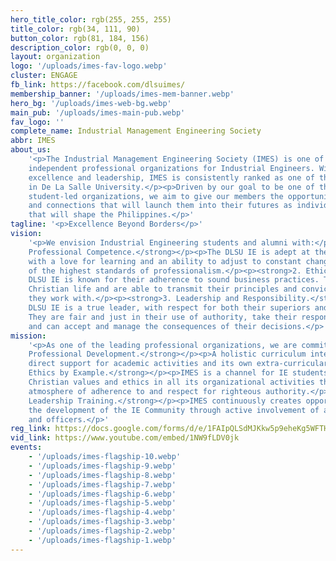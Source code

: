 ```yaml
---
hero_title_color: rgb(255, 255, 255)
title_color: rgb(34, 111, 90)
button_color: rgb(81, 184, 156)
description_color: rgb(0, 0, 0)
layout: organization
logo: '/uploads/imes-fav-logo.webp'
cluster: ENGAGE
fb_link: https://facebook.com/dlsuimes/
membership_banner: '/uploads/imes-mem-banner.webp'
hero_bg: '/uploads/imes-web-bg.webp'
main_pub: '/uploads/imes-main-pub.webp'
fav_logo: ''
complete_name: Industrial Management Engineering Society
abbr: IMES
about_us:
    '<p>The Industrial Management Engineering Society (IMES) is one of the leading
    independent professional organizations for Industrial Engineers. With 45 years of
    excellence and leadership, IMES is consistently ranked as one of the top organizations
    in De La Salle University.</p><p>Driven by our goal to be one of the most influential
    student-led organizations, we aim to give our members the opportunities, experiences,
    and connections that will launch them into their futures as individuals and professionals
    that will shape the Philippines.</p>'
tagline: '<p>Excellence Beyond Borders</p>'
vision:
    '<p>We envision Industrial Engineering students and alumni with:</p><p><strong>1.
    Professional Competence.</strong></p><p>The DLSU IE is adept at the IE discipline,
    with a love for learning and an ability to adjust to constant change. They are exemplars
    of the highest standards of professionalism.</p><p><strong>2. Ethics and Principle.</strong></p><p>The
    DLSU IE is known for their adherence to sound business practices. They live a good
    Christian life and are able to transmit their principles and convictions to everyone
    they work with.</p><p><strong>3. Leadership and Responsibility.</strong></p><p>The
    DLSU IE is a true leader, with respect for both their superiors and subordinates.
    They are fair and just in their use of authority, take their responsibilities seriously,
    and can accept and manage the consequences of their decisions.</p>'
mission:
    '<p>As one of the leading professional organizations, we are committed to:</p><p><strong>1.
    Professional Development.</strong></p><p>A holistic curriculum integrated by its
    direct support for academic activities and its own extra-curricular activities.</p><p><strong>2.
    Ethics by Example.</strong></p><p>IMES is a channel for IE students to imbibe sound
    Christian values and ethics in all its organizational activities through a healthy
    atmosphere of adherence to and respect for righteous authority.</p><p><strong>3.
    Leadership Training.</strong></p><p>IMES continuously creates opportunities for
    the development of the IE Community through active involvement of all its members
    and officers.</p>'
reg_link: https://docs.google.com/forms/d/e/1FAIpQLSdMJKkw5p9eheKg5WFTH9Vsa3McoK1BIfw1YgaD-v_uXtFkVg/viewform
vid_link: https://www.youtube.com/embed/1NW9fLDV0jk
events:
    - '/uploads/imes-flagship-10.webp'
    - '/uploads/imes-flagship-9.webp'
    - '/uploads/imes-flagship-8.webp'
    - '/uploads/imes-flagship-7.webp'
    - '/uploads/imes-flagship-6.webp'
    - '/uploads/imes-flagship-5.webp'
    - '/uploads/imes-flagship-4.webp'
    - '/uploads/imes-flagship-3.webp'
    - '/uploads/imes-flagship-2.webp'
    - '/uploads/imes-flagship-1.webp'
---
```

